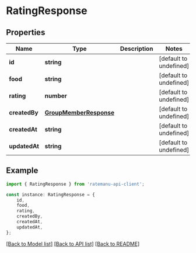 # RatingResponse


## Properties

Name | Type | Description | Notes
------------ | ------------- | ------------- | -------------
**id** | **string** |  | [default to undefined]
**food** | **string** |  | [default to undefined]
**rating** | **number** |  | [default to undefined]
**createdBy** | [**GroupMemberResponse**](GroupMemberResponse.md) |  | [default to undefined]
**createdAt** | **string** |  | [default to undefined]
**updatedAt** | **string** |  | [default to undefined]

## Example

```typescript
import { RatingResponse } from 'ratemanu-api-client';

const instance: RatingResponse = {
    id,
    food,
    rating,
    createdBy,
    createdAt,
    updatedAt,
};
```

[[Back to Model list]](../README.md#documentation-for-models) [[Back to API list]](../README.md#documentation-for-api-endpoints) [[Back to README]](../README.md)
